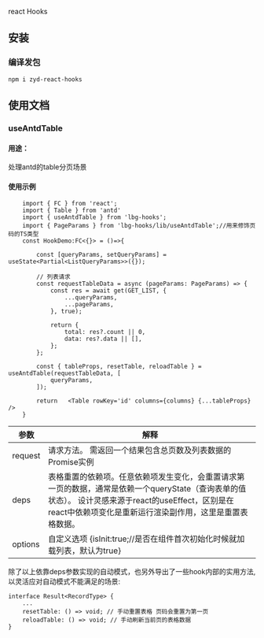 react Hooks
## 安装
### 编译发包
```
npm i zyd-react-hooks
```

## 使用文档

### **useAntdTable** 

#### 用途：
处理antd的table分页场景
#### 使用示例
```
    import { FC } from 'react';
    import { Table } from 'antd'
    import { useAntdTable } from 'lbg-hooks';
    import { PageParams } from 'lbg-hooks/lib/useAntdTable';//用来修饰页码的TS类型
    const HookDemo:FC<{}> = ()=>{

        const [queryParams, setQueryParams] = useState<Partial<ListQueryParams>>({});

        // 列表请求
        const requestTableData = async (pageParams: PageParams) => {
            const res = await get(GET_LIST, {
                ...queryParams,
                ...pageParams,
            }, true);

            return {
                total: res?.count || 0,
                data: res?.data || [],
            };
        };

        const { tableProps, resetTable, reloadTable } = useAntdTable(requestTableData, [
            queryParams,
        ]);

        return   <Table rowKey='id' columns={columns} {...tableProps} />
    }
```
<table>
        <thead>
            <th>参数</th>
            <th>解释</th>
        </thead>
        <tbody>
        <tr>
            <td>request</td>
            <td>请求方法。 需返回一个结果包含总页数及列表数据的Promise实例</td>
        </tr>
        <tr>
            <td>deps</td>
            <td>表格重置的依赖项。任意依赖项发生变化，会重置请求第一页的数据，通常是依赖一个queryState（查询表单的值状态）。
            设计灵感来源于react的useEffect，区别是在react中依赖项变化是重新运行渲染副作用，这里是重置表格数据。</td>
        </tr>
        <tr>
            <td>options</td>
            <td>自定义选项 {isInit:true;//是否在组件首次初始化时候就加载列表，默认为true}</td>
        </tr>
        </tbody>
</table>

 除了以上依靠deps参数实现的自动模式，也另外导出了一些hook内部的实用方法,以灵活应对自动模式不能满足的场景:  

```
interface Result<RecordType> {
    ...
    resetTable: () => void; // 手动重置表格 页码会重置为第一页
    reloadTable: () => void; // 手动刷新当前页的表格数据
}
```  